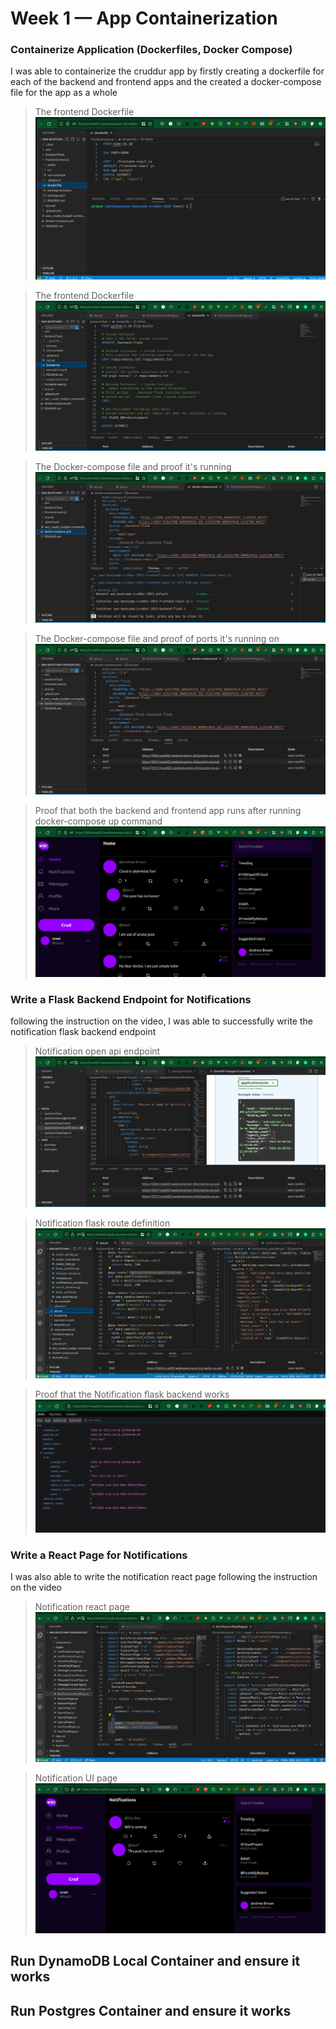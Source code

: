 # Week 1 — App Containerization

### Containerize Application (Dockerfiles, Docker Compose)

I was able to containerize the cruddur app by firstly creating a dockerfile for each of the backend and frontend apps and the created a docker-compose file for the app as a whole

> The frontend Dockerfile
![The frontend Dockerfile](assets/week-1/frontendApp-Dockerfile-wk1.png)

> The frontend Dockerfile
![The backend Dockerfile](assets/week-1/backendApp-Dockerfile-wk1.png)

> The Docker-compose file and proof it's running
![The Docker-compose file and proof it's running](assets/week-1/docker-compose-runnung-wk1.png)

> The Docker-compose file and proof of ports it's running on
![The Docker-compose file and proof of ports it's running on](assets/week-1/docker-compose-runnung-ports-wk1.png)

> Proof that both the backend and frontend app runs after running docker-compose up command
![Proof that both the backend and frontend app runs after running docker-compose up command](assets/week-1/App-runs-wk1.png)


### Write a Flask Backend Endpoint for Notifications
following the instruction on the video, I was able to successfully write the notification flask backend endpoint

> Notification open api endpoint
![Notification open api endpoint](assets/week-1/notification-endpoint-wk1.png)

> Notification flask route definition
![Notification flask route definition](assets/week-1/notification_route_and_activities-wk1.png)

> Proof that the Notification flask backend works
![Proof that the Notification flask backend works](assets/week-1/testing-notification-wk1.png)

### Write a React Page for Notifications 	
I was also able to write the notification react page following the instruction on the video

> Notification react page
![Notification react page](assets/week-1/notification_react_codes-wk1.png)

> Notification UI page
![Notification UI page](assets/week-1/notification_ui_page-wk1.png)

## Run DynamoDB Local Container and ensure it works

## Run Postgres Container and ensure it works
